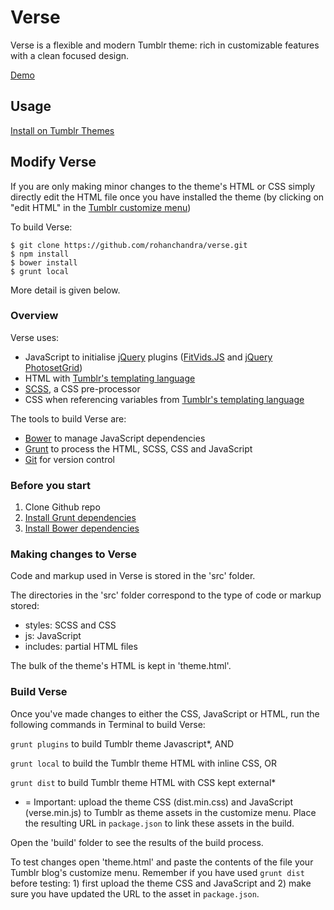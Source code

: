 # Verse

Verse is a flexible and modern Tumblr theme: rich in customizable features with a clean focused design.

[Demo](http://versetheme.tumblr.com/)

## Usage

[Install on Tumblr Themes](http://versetheme.tumblr.com/install)

## Modify Verse

If you are only making minor changes to the theme's HTML or CSS simply directly edit the HTML file once you have installed the theme (by clicking on "edit HTML" in the [Tumblr customize menu](https://www.tumblr.com/docs/en/blog_customization))

To build Verse:

```shell
$ git clone https://github.com/rohanchandra/verse.git
$ npm install
$ bower install
$ grunt local
```

More detail is given below.

### Overview

Verse uses:
- JavaScript to initialise [jQuery](https://jquery.com/) plugins ([FitVids.JS](http://fitvidsjs.com/) and [jQuery PhotosetGrid](https://stylehatch.github.io/photoset-grid/))
- HTML with [Tumblr's templating language](https://www.tumblr.com/docs/en/custom_themes/)
- [SCSS](http://sass-lang.com/), a CSS pre-processor
- CSS when referencing variables from [Tumblr's templating language](https://www.tumblr.com/docs/en/custom_themes/)

The tools to build Verse are:
- [Bower](http://bower.io/) to manage JavaScript dependencies
- [Grunt](http://gruntjs.com/) to process the HTML, SCSS, CSS and JavaScript
- [Git](http://bower.io/) for version control

### Before you start

1. Clone Github repo
2. [Install Grunt dependencies](http://gruntjs.com/getting-started#working-with-an-existing-grunt-project)
3. [Install Bower dependencies](http://bower.io/#install-packages)

### Making changes to Verse

Code and markup used in Verse is stored in the 'src' folder.

The directories in the 'src' folder correspond to the type of code or markup stored:
- styles: SCSS and CSS
- js: JavaScript
- includes: partial HTML files

The bulk of the theme's HTML is kept in 'theme.html'.

### Build Verse

Once you've made changes to either the CSS, JavaScript or HTML, run the following commands in Terminal to build Verse:

`grunt plugins` to build Tumblr theme Javascript*, AND

`grunt local` to build the Tumblr theme HTML with inline CSS, OR

`grunt dist` to build Tumblr theme HTML with CSS kept external*

* = Important: upload the theme CSS (dist.min.css) and JavaScript (verse.min.js) to Tumblr as theme assets in the customize menu. Place the resulting URL in `package.json` to link these assets in the build.

Open the 'build' folder to see the results of the build process.

To test changes open 'theme.html' and paste the contents of the file your  Tumblr blog's customize menu. Remember if you have used `grunt dist` before testing: 1) first upload the theme CSS and JavaScript and 2) make sure you have updated the URL to the asset in `package.json`.
